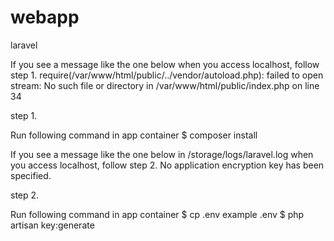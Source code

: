 # webapp
laravel

If you see a message like the one below when you access localhost, follow step 1.
require(/var/www/html/public/../vendor/autoload.php): failed to open stream: No such file or directory in /var/www/html/public/index.php on line 34

step 1.

Run following command in app container
$ composer install

If you see a message like the one below in /storage/logs/laravel.log when you access localhost, follow step 2.
No application encryption key has been specified.

step 2.

Run following command in app container
$ cp .env example .env
$ php artisan key:generate
